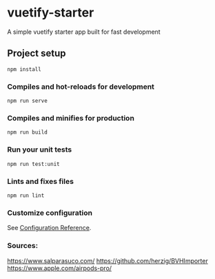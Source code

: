 # vuetify-starter
A simple vuetify starter app built for fast development

## Project setup
```
npm install
```

### Compiles and hot-reloads for development
```
npm run serve
```

### Compiles and minifies for production
```
npm run build
```

### Run your unit tests
```
npm run test:unit
```

### Lints and fixes files
```
npm run lint
```

### Customize configuration
See [Configuration Reference](https://cli.vuejs.org/config/).


### Sources:
https://www.salparasuco.com/
https://github.com/herzig/BVHImporter
https://www.apple.com/airpods-pro/
